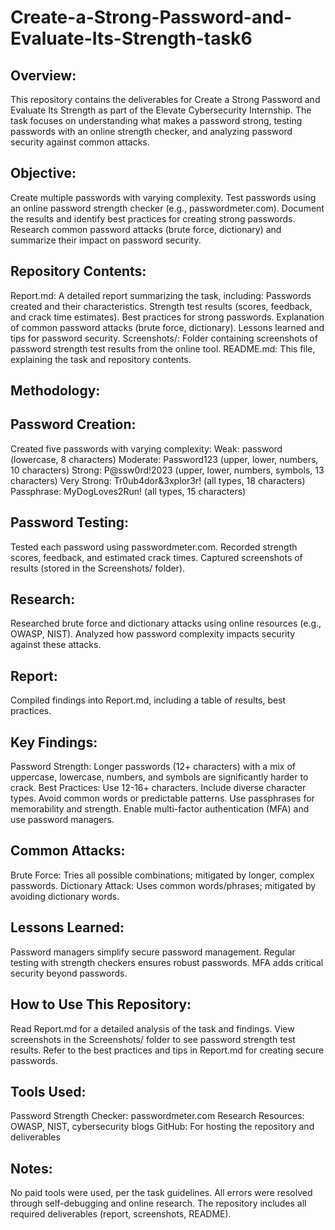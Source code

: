 # Create-a-Strong-Password-and-Evaluate-Its-Strength-task6
## Overview:
This repository contains the deliverables for Create a Strong Password and Evaluate Its Strength as part of the Elevate Cybersecurity Internship. The task focuses on understanding what makes a password strong, testing passwords with an online strength checker, and analyzing password security against common attacks.

## Objective:
Create multiple passwords with varying complexity.
Test passwords using an online password strength checker (e.g., passwordmeter.com).
Document the results and identify best practices for creating strong passwords.
Research common password attacks (brute force, dictionary) and summarize their impact on password security.

## Repository Contents:
Report.md: A detailed report summarizing the task, including:
Passwords created and their characteristics.
Strength test results (scores, feedback, and crack time estimates).
Best practices for strong passwords.
Explanation of common password attacks (brute force, dictionary).
Lessons learned and tips for password security.
Screenshots/: Folder containing screenshots of password strength test results from the online tool.
README.md: This file, explaining the task and repository contents.

## Methodology:
## Password Creation:
Created five passwords with varying complexity:
Weak: password (lowercase, 8 characters)
Moderate: Password123 (upper, lower, numbers, 10 characters)
Strong: P@ssw0rd!2023 (upper, lower, numbers, symbols, 13 characters)
Very Strong: Tr0ub4dor&3xplor3r! (all types, 18 characters)
Passphrase: MyDogLoves2Run! (all types, 15 characters)

## Password Testing:
Tested each password using passwordmeter.com.
Recorded strength scores, feedback, and estimated crack times.
Captured screenshots of results (stored in the Screenshots/ folder).

## Research:
Researched brute force and dictionary attacks using online resources (e.g., OWASP, NIST).
Analyzed how password complexity impacts security against these attacks.


## Report:
Compiled findings into Report.md, including a table of results, best practices.

## Key Findings:
Password Strength: Longer passwords (12+ characters) with a mix of uppercase, lowercase, numbers, and symbols are significantly harder to crack.
Best Practices:
Use 12-16+ characters.
Include diverse character types.
Avoid common words or predictable patterns.
Use passphrases for memorability and strength.
Enable multi-factor authentication (MFA) and use password managers.

## Common Attacks:
Brute Force: Tries all possible combinations; mitigated by longer, complex passwords.
Dictionary Attack: Uses common words/phrases; mitigated by avoiding dictionary words.

## Lessons Learned:
Password managers simplify secure password management.
Regular testing with strength checkers ensures robust passwords.
MFA adds critical security beyond passwords.

## How to Use This Repository:
Read Report.md for a detailed analysis of the task and findings.
View screenshots in the Screenshots/ folder to see password strength test results.
Refer to the best practices and tips in Report.md for creating secure passwords.

## Tools Used:
Password Strength Checker: passwordmeter.com
Research Resources: OWASP, NIST, cybersecurity blogs
GitHub: For hosting the repository and deliverables

## Notes:
No paid tools were used, per the task guidelines.
All errors were resolved through self-debugging and online research.
The repository includes all required deliverables (report, screenshots, README).
